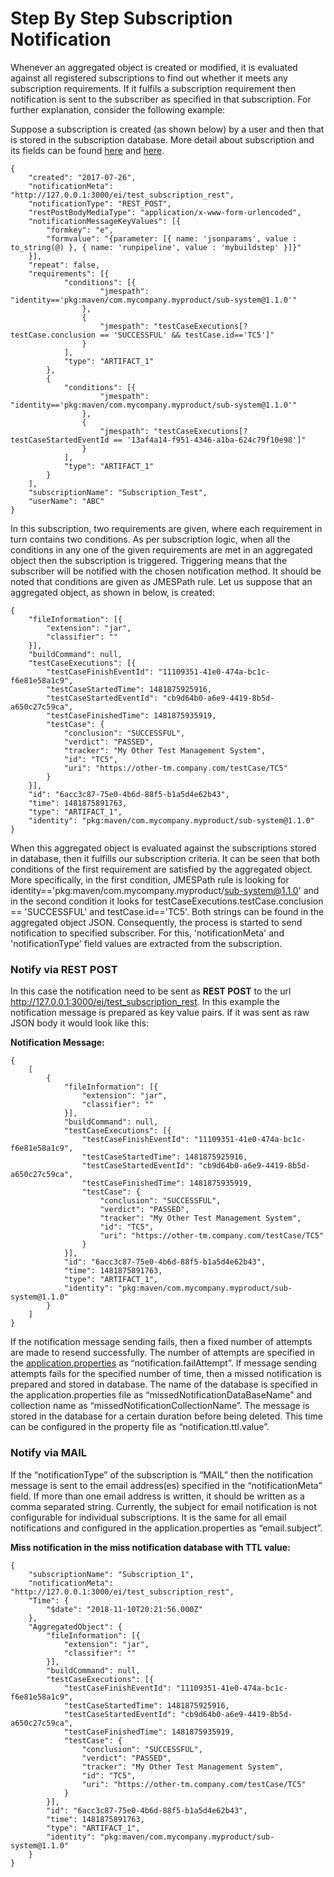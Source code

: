 # Step By Step Subscription Notification

Whenever an aggregated object is created or modified, it is evaluated against
all registered subscriptions to find out whether it meets any subscription
requirements. If it fulfils a subscription requirement then notification is
sent to the subscriber as specified in that subscription. For further explanation,
consider the following example:

Suppose a subscription is created (as shown below) by a user and then that is
stored in the subscription database. More detail about subscription and its fields can be found [here](https://github.com/eiffel-community/eiffel-intelligence/blob/master/wiki/markdown/subscription-API.md)
and [here](https://github.com/eiffel-community/eiffel-intelligence-frontend/blob/master/wiki/markdown/Add-Subscription.md).

    {
        "created": "2017-07-26",
        "notificationMeta": "http://127.0.0.1:3000/ei/test_subscription_rest",
        "notificationType": "REST_POST",
        "restPostBodyMediaType": "application/x-www-form-urlencoded",
        "notificationMessageKeyValues": [{
            "formkey": "e",
            "formvalue": "{parameter: [{ name: 'jsonparams', value : to_string(@) }, { name: 'runpipeline', value : 'mybuildstep' }]}"
        }],
        "repeat": false,
        "requirements": [{
                "conditions": [{
                        "jmespath": "identity=='pkg:maven/com.mycompany.myproduct/sub-system@1.1.0'"
                    },
                    {
                        "jmespath": "testCaseExecutions[?testCase.conclusion == 'SUCCESSFUL' && testCase.id=='TC5']"
                    }
                ],
                "type": "ARTIFACT_1"
            },
            {
                "conditions": [{
                        "jmespath": "identity=='pkg:maven/com.mycompany.myproduct/sub-system@1.1.0'"
                    },
                    {
                        "jmespath": "testCaseExecutions[?testCaseStartedEventId == '13af4a14-f951-4346-a1ba-624c79f10e98']"
                    }
                ],
                "type": "ARTIFACT_1"
            }
        ],
        "subscriptionName": "Subscription_Test",
        "userName": "ABC"
    }


In this subscription, two requirements are given, where each requirement in turn
contains two conditions. As per subscription logic, when all the conditions in
any one of the given requirements are met in an aggregated object then the
subscription is triggered. Triggering means that the subscriber will be notified
with the chosen notification method. It should be noted that conditions are given
as JMESPath rule. Let us suppose that an aggregated object, as shown in below,
is created:

    {
        "fileInformation": [{
            "extension": "jar",
            "classifier": ""
        }],
        "buildCommand": null,
        "testCaseExecutions": [{
            "testCaseFinishEventId": "11109351-41e0-474a-bc1c-f6e81e58a1c9",
            "testCaseStartedTime": 1481875925916,
            "testCaseStartedEventId": "cb9d64b0-a6e9-4419-8b5d-a650c27c59ca",
            "testCaseFinishedTime": 1481875935919,
            "testCase": {
                "conclusion": "SUCCESSFUL",
                "verdict": "PASSED",
                "tracker": "My Other Test Management System",
                "id": "TC5",
                "uri": "https://other-tm.company.com/testCase/TC5"
            }
        }],
        "id": "6acc3c87-75e0-4b6d-88f5-b1a5d4e62b43",
        "time": 1481875891763,
        "type": "ARTIFACT_1",
        "identity": "pkg:maven/com.mycompany.myproduct/sub-system@1.1.0"
    }


When this aggregated object is evaluated against the subscriptions stored in
database, then it fulfills our subscription criteria. It can be seen that both
conditions of the first requirement are satisfied by the aggregated object.
More specifically, in the first condition, JMESPath rule is looking for
identity=='pkg:maven/com.mycompany.myproduct/sub-system@1.1.0' and in the second
condition it looks for testCaseExecutions.testCase.conclusion == 'SUCCESSFUL'
and testCase.id=='TC5'. Both strings can be found in the aggregated object JSON.
Consequently, the process is started to send notification to specified subscriber.
For this, 'notificationMeta' and 'notificationType' field values are extracted
from the subscription.

### Notify via REST POST ###
In this case the notification need to be sent as **REST POST** to
the url http://127.0.0.1:3000/ei/test_subscription_rest. In this example the
notification message is prepared as key value pairs. If it was sent as
raw JSON body it would look like this:

**Notification Message:**

    {
        [
            {
                "fileInformation": [{
                    "extension": "jar",
                    "classifier": ""
                }],
                "buildCommand": null,
                "testCaseExecutions": [{
                    "testCaseFinishEventId": "11109351-41e0-474a-bc1c-f6e81e58a1c9",
                    "testCaseStartedTime": 1481875925916,
                    "testCaseStartedEventId": "cb9d64b0-a6e9-4419-8b5d-a650c27c59ca",
                    "testCaseFinishedTime": 1481875935919,
                    "testCase": {
                        "conclusion": "SUCCESSFUL",
                        "verdict": "PASSED",
                        "tracker": "My Other Test Management System",
                        "id": "TC5",
                        "uri": "https://other-tm.company.com/testCase/TC5"
                    }
                }],
                "id": "6acc3c87-75e0-4b6d-88f5-b1a5d4e62b43",
                "time": 1481875891763,
                "type": "ARTIFACT_1",
                "identity": "pkg:maven/com.mycompany.myproduct/sub-system@1.1.0"
            }
        ]
    }

If the notification message sending fails, then a fixed number of attempts are
made to resend successfully. The number of attempts are specified in the
[application.properties](https://github.com/eiffel-community/eiffel-intelligence/blob/master/src/main/resources/application.properties)
as “notification.failAttempt”. If message sending attempts fails for the
specified number of time, then a missed notification is prepared and stored
in database. The name of the database is specified in the application.properties
file as “missedNotificationDataBaseName” and collection name as
“missedNotificationCollectionName”. The message is stored in the database
for a certain duration before being deleted. This time can be configured in the
property file as “notification.ttl.value”.

### Notify via MAIL ###
If the “notificationType” of the subscription is “MAIL” then the notification
message is sent to the email address(es) specified in the “notificationMeta”
field. If more than one email address is written, it should be written as a
comma separated string. Currently, the subject for email notification is not
configurable for individual subscriptions. It is the same for all email
notifications and configured in the application.properties as “email.subject”.

**Miss notification in the miss notification database with TTL value:**

    {
        "subscriptionName": "Subscription_1",
        "notificationMeta": "http://127.0.0.1:3000/ei/test_subscription_rest",
        "Time": {
            "$date": "2018-11-10T20:21:56.000Z"
        },
        "AggregatedObject": {
            "fileInformation": [{
                "extension": "jar",
                "classifier": ""
            }],
            "buildCommand": null,
            "testCaseExecutions": [{
                "testCaseFinishEventId": "11109351-41e0-474a-bc1c-f6e81e58a1c9",
                "testCaseStartedTime": 1481875925916,
                "testCaseStartedEventId": "cb9d64b0-a6e9-4419-8b5d-a650c27c59ca",
                "testCaseFinishedTime": 1481875935919,
                "testCase": {
                    "conclusion": "SUCCESSFUL",
                    "verdict": "PASSED",
                    "tracker": "My Other Test Management System",
                    "id": "TC5",
                    "uri": "https://other-tm.company.com/testCase/TC5"
                }
            }],
            "id": "6acc3c87-75e0-4b6d-88f5-b1a5d4e62b43",
            "time": 1481875891763,
            "type": "ARTIFACT_1",
            "identity": "pkg:maven/com.mycompany.myproduct/sub-system@1.1.0"
        }
    }

